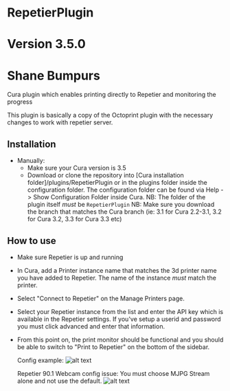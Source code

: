 # RepetierPlugin
# Version 3.5.0
# Shane Bumpurs
Cura plugin which enables printing directly to Repetier and monitoring the progress

This plugin is basically a copy of the Octoprint plugin with the necessary changes to work with repetier server.

Installation
----
* Manually:
  - Make sure your Cura version is 3.5 
  - Download or clone the repository into [Cura installation folder]/plugins/RepetierPlugin
    or in the plugins folder inside the configuration folder. The configuration folder can be
    found via Help -> Show Configuration Folder inside Cura.
    NB: The folder of the plugin itself *must* be ```RepetierPlugin```
    NB: Make sure you download the branch that matches the Cura branch (ie: 3.1 for Cura 2.2-3.1, 3.2 for Cura 3.2, 3.3 for Cura 3.3 etc)


How to use
----
- Make sure Repetier is up and running
- In Cura, add a Printer instance name that matches the 3d printer name you have added to Repetier.  The name of the instance _must_ match the printer.
- Select "Connect to Repetier" on the Manage Printers page.
- Select your Repetier instance from the list and enter the API key which is
  available in the Repetier settings.  If you've setup a userid and password you must click advanced and enter that information.
- From this point on, the print monitor should be functional and you should be
  able to switch to "Print to Repetier" on the bottom of the sidebar.
  
  Config example:
  ![alt text](https://user-images.githubusercontent.com/12956626/37628328-fae3cbc6-2ba6-11e8-93bc-2b138debe246.jpg "Config")

  Repetier 90.1 Webcam config issue:
  You must choose MJPG Stream alone and not use the default.
  ![alt text](https://user-images.githubusercontent.com/12956626/42852880-a54c0d1c-89f8-11e8-8541-bf9d691cbae4.jpg "Webcam Config")
  
  